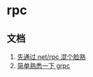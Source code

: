 # rpc

## 文档

1. [先通过 net/rpc 混个脸熟](./docs/internal/start_with_net_rpc)
2. [简单熟悉一下 grpc](./docs/internal/grpc_quick_start)
